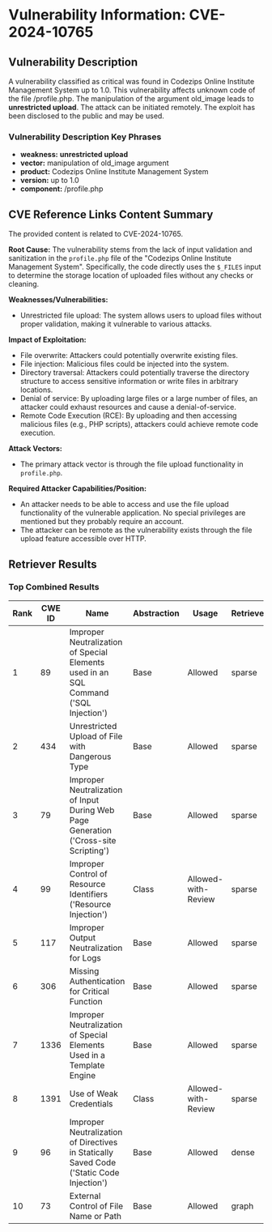 # Vulnerability Information: CVE-2024-10765

## Vulnerability Description
A vulnerability classified as critical was found in Codezips Online Institute Management System up to 1.0. This vulnerability affects unknown code of the file /profile.php. The manipulation of the argument old_image leads to **unrestricted upload**. The attack can be initiated remotely. The exploit has been disclosed to the public and may be used.

### Vulnerability Description Key Phrases
- **weakness:** **unrestricted upload**
- **vector:** manipulation of old_image argument
- **product:** Codezips Online Institute Management System
- **version:** up to 1.0
- **component:** /profile.php

## CVE Reference Links Content Summary
The provided content is related to CVE-2024-10765.

**Root Cause:**
The vulnerability stems from the lack of input validation and sanitization in the `profile.php` file of the "Codezips Online Institute Management System". Specifically, the code directly uses the `$_FILES` input to determine the storage location of uploaded files without any checks or cleaning.

**Weaknesses/Vulnerabilities:**
- Unrestricted file upload: The system allows users to upload files without proper validation, making it vulnerable to various attacks.

**Impact of Exploitation:**
- File overwrite: Attackers could potentially overwrite existing files.
- File injection: Malicious files could be injected into the system.
- Directory traversal: Attackers could potentially traverse the directory structure to access sensitive information or write files in arbitrary locations.
- Denial of service: By uploading large files or a large number of files, an attacker could exhaust resources and cause a denial-of-service.
- Remote Code Execution (RCE): By uploading and then accessing malicious files (e.g., PHP scripts), attackers could achieve remote code execution.

**Attack Vectors:**
- The primary attack vector is through the file upload functionality in `profile.php`.

**Required Attacker Capabilities/Position:**
- An attacker needs to be able to access and use the file upload functionality of the vulnerable application. No special privileges are mentioned but they probably require an account.
- The attacker can be remote as the vulnerability exists through the file upload feature accessible over HTTP.

## Retriever Results

### Top Combined Results

| Rank | CWE ID | Name | Abstraction | Usage  | Retrievers | Individual Scores |
|------|--------|------|-------------|-------|------------|-------------------|
| 1 | 89 | Improper Neutralization of Special Elements used in an SQL Command ('SQL Injection') | Base | Allowed | sparse | 0.414 |
| 2 | 434 | Unrestricted Upload of File with Dangerous Type | Base | Allowed | sparse | 0.386 |
| 3 | 79 | Improper Neutralization of Input During Web Page Generation ('Cross-site Scripting') | Base | Allowed | sparse | 0.380 |
| 4 | 99 | Improper Control of Resource Identifiers ('Resource Injection') | Class | Allowed-with-Review | sparse | 0.308 |
| 5 | 117 | Improper Output Neutralization for Logs | Base | Allowed | sparse | 0.306 |
| 6 | 306 | Missing Authentication for Critical Function | Base | Allowed | sparse | 0.305 |
| 7 | 1336 | Improper Neutralization of Special Elements Used in a Template Engine | Base | Allowed | sparse | 0.305 |
| 8 | 1391 | Use of Weak Credentials | Class | Allowed-with-Review | sparse | 0.304 |
| 9 | 96 | Improper Neutralization of Directives in Statically Saved Code ('Static Code Injection') | Base | Allowed | dense | 0.587 |
| 10 | 73 | External Control of File Name or Path | Base | Allowed | graph | 0.003 |

